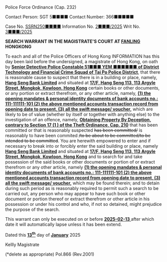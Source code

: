 Police Force Ordinance
(Cap. 232)

Contact Person: SGT 5■■■■
Contact Number: 366■■■■■

Case No. <u>SSRN250■■■■</u>
Information No. <u>2■■■/2025</u>
Writ No. <u>3■■■/2025</u>

**SEARCH WARRANT**
**IN THE MAGISTRATE'S COURT AT <u>FANLING</u> HONGKONG**

To each and all of the Police Officers of Hong Kong
INFORMATION has this day been laid before the undersigned, a magistrate of Hong Kong, on oath by **<u>Senior Detective Police Constable 51■■■ YEM ■■■■■■ of District Technology and Financial Crime Squad of Tai Po Police District</u>**, that there is reasonable cause to suspect that there is in a building or place, namely, **<u>Hang Seng Bank Limited</u>** and situated at **<u>17/F, Hang Seng 113, 113 Argyle Street, Mongkok, Kowloon, Hong Kong</u>** certain books or other documents, or any portion or extract therefrom, or any other article, namely, **<u>(1) the opening mandates & personal identity documents of bank accounts no.:  111-111111-101 (2) the above mentioned accounts transaction record from opening date to present, (3) all the swift message/ voucher,</u>** which are likely to be of value (whether by itself or together with anything else) to the investigation of an offence, namely, **<u>Obtaining Property By Deception, contrary to Section 17 (1 ) of the Theft Ordinance, Cap. 210</u>** that has been committed or that is reasonably suspected ~~has been committed/~~ is reasonably to have been commited ~~/to be about to be committed/to be intended to be committed~~.
You are herewith empowered to enter and if necessary to break into or forcibly enter the said building or place, namely **<u>Hang Seng Bank Limited</u>** and situated at **<u>17/F, Hang Seng 113, 113 Argyle Street, Mongkok, Kowloon, Hong Kong</u>** and to search for and take possession of the said books or other documents or portion of or extract therefrom or any other article, namely **<u>(1) the opening mandates & personal identity documents of bank accounts no.:  111-111111-101 (2) the above mentioned accounts transaction record from opening date to present, (3) all the swift message/ voucher,</u>** which may be found therein; and to detain during such period as is reasonably required to permit such a search to be carried out, any person who may appear to have such book or other document or portion thereof or extract therefrom or other article in his possession or under his control and who, if not so detained, might prejudice the purpose of the search.

This warrant can only be executed on or before <u> **2025-02-13** </u> after which date it will automatically lapse unless it has been extend.

Dated this <u> **13<sup>th</sup>**</u> day of <u> **January**</u> 2025

Kellly
Magistrate

(\*delete as appropriate)
Pol.866 (Rev.2001)